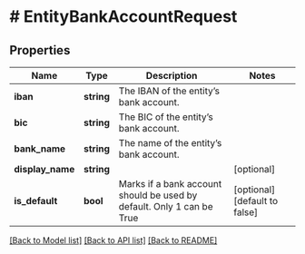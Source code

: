# # EntityBankAccountRequest

## Properties

Name | Type | Description | Notes
------------ | ------------- | ------------- | -------------
**iban** | **string** | The IBAN of the entity’s bank account. |
**bic** | **string** | The BIC of the entity’s bank account. |
**bank_name** | **string** | The name of the entity’s bank account. |
**display_name** | **string** |  | [optional]
**is_default** | **bool** | Marks if a bank account should be used by default. Only 1 can be True | [optional] [default to false]

[[Back to Model list]](../../README.md#models) [[Back to API list]](../../README.md#endpoints) [[Back to README]](../../README.md)
